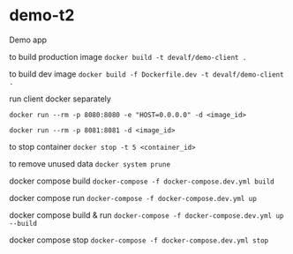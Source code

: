 # demo-t2
Demo app


to build production image
```docker build -t devalf/demo-client .```

to build dev image
```docker build -f Dockerfile.dev -t devalf/demo-client .```

run client docker separately 

```docker run --rm -p 8080:8080 -e "HOST=0.0.0.0" -d <image_id>```

```docker run --rm -p 8081:8081 -d <image_id>```

to stop container
```docker stop -t 5 <container_id>```

to remove unused data
```docker system prune```

docker compose build
```docker-compose -f docker-compose.dev.yml build```

docker compose run
```docker-compose -f docker-compose.dev.yml up```

docker compose build & run
```docker-compose -f docker-compose.dev.yml up --build```

docker compose stop
```docker-compose -f docker-compose.dev.yml stop```
